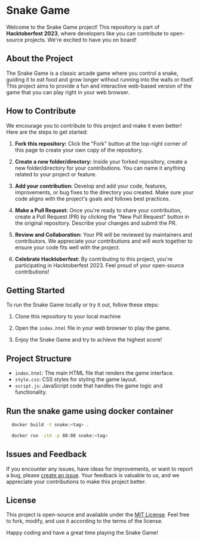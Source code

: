 # Snake Game

Welcome to the Snake Game project! This repository is part of **Hacktoberfest 2023**, where developers like you can contribute to open-source projects. We're excited to have you on board!

## About the Project

The Snake Game is a classic arcade game where you control a snake, guiding it to eat food and grow longer without running into the walls or itself. This project aims to provide a fun and interactive web-based version of the game that you can play right in your web browser.

## How to Contribute

We encourage you to contribute to this project and make it even better! Here are the steps to get started:

1. **Fork this repository:** Click the "Fork" button at the top-right corner of this page to create your own copy of the repository.

2. **Create a new folder/directory:** Inside your forked repository, create a new folder/directory for your contributions. You can name it anything related to your project or feature.

3. **Add your contribution:** Develop and add your code, features, improvements, or bug fixes to the directory you created. Make sure your code aligns with the project's goals and follows best practices.

4. **Make a Pull Request:** Once you're ready to share your contribution, create a Pull Request (PR) by clicking the "New Pull Request" button in the original repository. Describe your changes and submit the PR.

5. **Review and Collaboration:** Your PR will be reviewed by maintainers and contributors. We appreciate your contributions and will work together to ensure your code fits well with the project.

6. **Celebrate Hacktoberfest:** By contributing to this project, you're participating in Hacktoberfest 2023. Feel proud of your open-source contributions!

## Getting Started

To run the Snake Game locally or try it out, follow these steps:

1. Clone this repository to your local machine
   
2. Open the `index.html` file in your web browser to play the game.

3. Enjoy the Snake Game and try to achieve the highest score!

## Project Structure

- `index.html`: The main HTML file that renders the game interface.
- `style.css`: CSS styles for styling the game layout.
- `script.js`: JavaScript code that handles the game logic and functionality.

## Run the snake game using docker container

 ```bash
   docker build -t snake:<tag> .
   ```
 ```bash
   docker run -itd -p 80:80 snake:<tag>
   ```

## Issues and Feedback

If you encounter any issues, have ideas for improvements, or want to report a bug, please [create an issue](https://github.com/your-username/Snake-Game/issues). Your feedback is valuable to us, and we appreciate your contributions to make this project better.

## License

This project is open-source and available under the [MIT License](LICENSE). Feel free to fork, modify, and use it according to the terms of the license.

Happy coding and have a great time playing the Snake Game!
